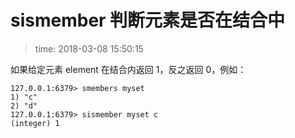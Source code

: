 # sismember 判断元素是否在结合中
>time: 2018-03-08 15:50:15

如果给定元素 element 在结合内返回 1，反之返回 0，例如：
```
127.0.0.1:6379> smembers myset
1) "c"
2) "d"
127.0.0.1:6379> sismember myset c
(integer) 1
```